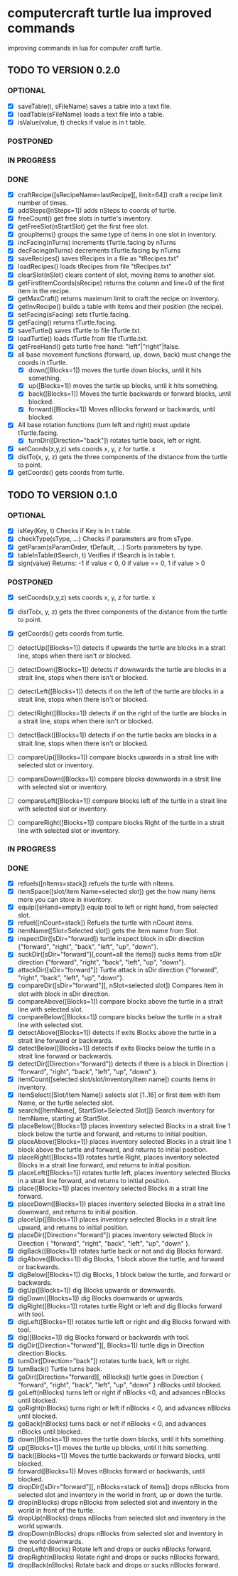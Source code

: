 # computercraft turtle lua improved commands

improving commands in lua for computer craft turtle.

## TODO TO VERSION 0.2.0

### OPTIONAL

- [x] saveTable(t, sFileName) saves a table into a text file.
- [x] loadTable(sFileName) loads a text file into a table.
- [x] isValue(value, t) checks if value is in t table.

### POSTPONED

### IN PROGRESS


### DONE
- [x] craftRecipe(\[sRecipeName=lastRecipe\]\[, limit=64\]) craft a recipe limit number of times.
- [x] addSteps(\[nSteps=1\]) adds nSteps to coords of turtle.
- [x] freeCount() get free slots in turtle's inventory.
- [x] getFreeSlot(nStartSlot) get the first free slot.
- [x] groupItems() groups the same type of items in one slot in inventory.
- [x] incFacing(nTurns) increments tTurtle.facing by nTurns
- [x] decFacing(nTurns) decrements tTurtle.facing by nTurns
- [x] saveRecipes() saves tRecipes in a file as "tRecipes.txt"
- [x] loadRecipes() loads tRecipes from file "tRecipes.txt"
- [x] clearSlot(nSlot) clears content of slot, moving items to another slot.
- [x] getFirstItemCoords(sRecipe) returns the column and line=0 of the first item in the recipe.
- [x] getMaxCraft() returns maximum limit to craft the recipe on inventory.
- [x] getInvRecipe() builds a table with items and their position (the recipe).
- [x] setFacing(sFacing) sets tTurtle.facing.
- [x] getFacing() returns tTurtle.facing.
- [x] saveTurtle() saves tTurtle to file tTurtle.txt.
- [x] loadTurtle() loads tTurtle from file tTurtle.txt.
- [x] getFreeHand() gets turtle free hand: "left"|"right"|false.
- [x] all base movement functions (forward, up, down, back) must change the coords in tTurtle.
  - [x] down([Blocks=1]) moves the turtle down blocks, until it hits something.
  - [x] up([Blocks=1]) moves the turtle up blocks, until it hits something.
  - [x] back([Blocks=1]) Moves the turtle backwards or forward blocks, until blocked.
  - [x] forward([Blocks=1]) Moves nBlocks forward or backwards, until blocked.
  
- [x] All base rotation functions (turn left and right) must update tTurtle.facing.
  - [x] turnDir([Direction="back"]) rotates turtle back, left or right.
- [x] setCoords(x,y,z) sets coords x, y, z for turtle. x
- [x] distTo(x, y, z) gets the three components of the distance from the turtle to point.
- [x] getCoords() gets coords from turtle.

## TODO TO VERSION 0.1.0

### OPTIONAL

- [x] isKey(Key, t) Checks if Key is in t table.
- [x] checkType(sType, ...) Checks if parameters are from sType.
- [x] getParam(sParamOrder, tDefault, ...) Sorts parameters by type.
- [x] tableInTable(tSearch, t) Verifies if tSearch is in table t.
- [x] sign(value) Returns: -1 if value < 0, 0 if value == 0, 1 if value > 0

### POSTPONED

- [x] setCoords(x,y,z) sets coords x, y, z for turtle. x
- [x] distTo(x, y, z) gets the three components of the distance from the turtle to point.
- [x] getCoords() gets coords from turtle.
- [ ] detectUp([Blocks=1]) detects if upwards the turtle are blocks in a strait line, stops when there isn't or blocked.
- [ ] detectDown([Blocks=1]) detects if downwards the turtle are blocks in a strait line, stops when there isn't or blocked.
- [ ] detectLeft([Blocks=1]) detects if on the left of the turtle are blocks in a strait line, stops when there isn't or blocked.
- [ ] detectRight([Blocks=1]) detects if on the right of the turtle are blocks in a strait line, stops when there isn't or blocked.
- [ ] detectBack([Blocks=1]) detects if on the turtle backs are blocks in a strait line, stops when there isn't or blocked.

- [ ] compareUp([Blocks=1]) compare blocks upwards in a strait line with selected slot or inventory.
- [ ] compareDown([Blocks=1]) compare blocks downwards in a strsit line with selected slot or inventory.
- [ ] compareLeft([Blocks=1]) compare blocks left of the turtle in a strait line with selected slot or inventory.
- [ ] compareRight([Blocks=1]) compare blocks Right of the turtle in a strait line with selected slot or inventory.

### IN PROGRESS

### DONE
- [x] refuels([nItems=stack]) refuels the turtle with nItems.
- [x] itemSpace([slot/item Name=selected slot]) get the how many items more you can store in inventory.
- [x] equip([sHand=empty]) equip tool to left or right hand, from selected slot.
- [x] refuel([nCount=stack]) Refuels the turtle with nCount items.
- [x] itemName([Slot=Selected slot]) gets the item name from Slot.
- [x] inspectDir([sDir="forward]) turtle inspect block in sDir direction {"forward", "right", "back", "left", "up", "down"}.
- [x] suckDir([sDir="forward"][,count=all the items]) sucks items from sDir direction {"forward", "right", "back", "left", "up", "down"}.
- [x] attackDir([sDir="forward"]) Turtle attack in sDir direction {"forward", "right", "back", "left", "up", "down"}.
- [x] compareDir([sDir="forward"][, nSlot=selected slot]) Compares item in slot with block in sDir direction.
- [x] compareAbove([Blocks=1]) compare blocks above the turtle in a strait line with selected slot.
- [x] compareBelow([Blocks=1]) compare blocks below the turtle in a strait line with selected slot.
- [x] detectAbove([Blocks=1]) detects if exits Blocks above the turtle in a strait line forward or backwards.
- [x] detectBelow([Blocks=1]) detects if exits Blocks below the turtle in a strait line forward or backwards.
- [x] detectDir([Direction="forward"]) detects if there is a block in Direction { "forward", "right", "back", "left", "up", "down" }.
- [x] itemCount([selected slot/slot/inventory/item name]) counts items in inventory.
- [x] itemSelect([Slot/Item Name]) selects slot [1..16] or first item with Item Name, or the turtle selected slot.
- [x] search([ItemName[, StartSlot=Selected Slot]]) Search inventory for ItemName, starting at StartSlot. 
- [x] placeBelow([Blocks=1]) places inventory selected Blocks in a strait line 1 block below the turtle and forward, and returns to initial position.
- [x] placeAbove([Blocks=1]) places inventory selected Blocks in a strait line 1 block above the turtle and forward, and returns to initial position.
- [x] placeRight([Blocks=1]) rotates turtle Right, places inventory selected Blocks in a strait line forward, and returns to initial position.
- [x] placeLeft([Blocks=1]) rotates turtle left, places inventory selected Blocks in a strait line forward, and returns to initial position.
- [x] place([Blocks=1]) places inventory selected Blocks in a strait line forward.
- [x] placeDown([Blocks=1]) places inventory selected Blocks in a strait line downward, and returns to initial position.
- [x] placeUp([Blocks=1]) places inventory selected Blocks in a strait line upward, and returns to initial position.
- [x] placeDir([Direction="forward"]) places inventory selected Block in Direction { "forward", "right", "back", "left", "up", "down" }.
- [x] digBack([Blocks=1]) rotates turtle back or not and dig Blocks forward.
- [x] digAbove([Blocks=1]) dig Blocks, 1 block above the turtle, and forward or backwards.
- [x] digBelow([Blocks=1]) dig Blocks, 1 block below the turtle, and forward or backwards.
- [x] digUp([Blocks=1]) dig Blocks upwards or downwards.
- [x] digDown([Blocks=1]) dig Blocks downwards or upwards.
- [x] digRight([Blocks=1]) rotates turtle Right or left and dig Blocks forward with tool.
- [X] digLeft([Blocks=1]) rotates turtle left or right and dig Blocks forward with tool.
- [x] dig([Blocks=1]) dig Blocks forward or backwards with tool.
- [x] digDir([Direction="forward"][, Blocks=1]) turtle digs in Direction direction Blocks.
- [X] turnDir([Direction="back"]) rotates turtle back, left or right.
- [x] turnBack() Turtle turns back.
- [x] goDir([Direction="forward][, nBlocks]) turtle goes in Direction { "forward", "right", "back", "left", "up", "down" } nBlocks until blocked.
- [x] goLeft(nBlocks) turns left or  right if nBlocks <0, and advances nBlocks until blocked.
- [x] goRight(nBlocks) turns right or left if nBlocks < 0, and advances nBlocks until blocked.
- [x] goBack(nBlocks) turns back or not if nBlocks < 0, and advances nBlocks until blocked.
- [x] down([Blocks=1]) moves the turtle down blocks, until it hits something.
- [x] up([Blocks=1]) moves the turtle up blocks, until it hits something.
- [x] back([Blocks=1]) Moves the turtle backwards or forward blocks, until blocked.
- [x] forward([Blocks=1]) Moves nBlocks forward or backwards, until blocked.
- [x] dropDir([sDir="forward"][, nBlocks=stack of items]) drops nBlocks from selected slot and inventory in the world in front, up or down the turtle.
- [x] drop(nBlocks) drops nBlocks from selected slot and inventory in the world in front of the turtle.
- [x] dropUp(nBlocks) drops nBlocks from selected slot and inventory in the world upwards.
- [x] dropDown(nBlocks) drops nBlocks from selected slot and inventory in the world downwards.
- [x] dropLeft(nBlocks) Rotate left and drops or sucks nBlocks forward.
- [x] dropRight(nBlocks) Rotate right and drops or sucks nBlocks forward.
- [x] dropBack(nBlocks) Rotate back and drops or sucks nBlocks forward.
